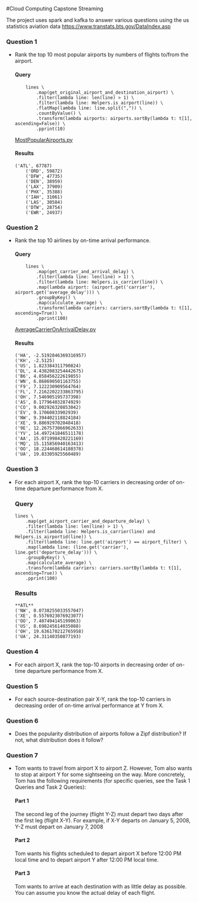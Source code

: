 #Cloud Computing Capstone Streaming 

The project uses spark and kafka to answer various questions using the us statistics aviation data https://www.transtats.bts.gov/DataIndex.asp

### Question 1
- Rank the top 10 most popular airports by numbers of flights to/from the airport.
	
	#### Query

	```
		lines \
			.map(get_original_airport_and_destination_airport) \
			.filter(lambda line: len(line) > 1) \
			.filter(lambda line: Helpers.is_airport(line)) \
			.flatMap(lambda line: line.split(",")) \
			.countByValue() \
			.transform(lambda airports: airports.sortBy(lambda t: t[1], ascending=False)) \
			.pprint(10)
	
	``` 
	
    [MostPopularAirports.py](https://github.com/kuda1992/CloudComputingCapstoneStreaming/blob/master/streaming/MostPopularAirports.py)
    
    #### Results 
    
    ```
    ('ATL', 67787)
		('ORD', 59872)
		('DFW', 47735)
		('DEN', 38959)
		('LAX', 37909)
		('PHX', 35388)
		('IAH', 31061)
		('LAS', 30584)
		('DTW', 28754)
		('EWR', 24937)
    ```

### Question 2
- Rank the top 10 airlines by on-time arrival performance.

	#### Query

	```
		lines \
			.map(get_carrier_and_arrival_delay) \
			.filter(lambda line: len(line) > 1) \
			.filter(lambda line: Helpers.is_carrier(line)) \
			.map(lambda airport: (airport.get('carrier'), airport.get('average_delay'))) \
			.groupByKey() \
			.map(calculate_average) \
			.transform(lambda carriers: carriers.sortBy(lambda t: t[1], ascending=True)) \
			.pprint(100)
	
	``` 
	
	[AverageCarrierOnArrivalDelay.py](https://github.com/kuda1992/CloudComputingCapstoneStreaming/blob/master/streaming/AverageCarrierOnArrivalDelay.py)
	
	#### Results
	
	```
	('HA', -2.5192846369316957)
	('KH', -2.5125)
	('US', 1.823384311790824)
	('DL', 4.4382083254442675)
	('B6', 4.858456222619855)
	('WN', 6.868690501163755)
	('F9', 7.122230909564764)
	('FL', 7.2162202233863795)
	('OH', 7.546905195737398)
	('AS', 8.177964032874929)
	('CO', 9.002926320853042)
	('EV', 9.17060833902939)
	('NW', 9.394402118824184)
	('XE', 9.886929702048418)
	('9E', 12.267573066962633)
	('YV', 14.497241846511178)
	('AA', 15.071998420221169)
	('MQ', 15.115856940163413)
	('OO', 18.224468614180378)
	('UA', 19.83305925560489)
	```
	
### Question 3
- For each airport X, rank the top-10 carriers in decreasing order of on-time departure performance from X.
	
	### Query
	```
	lines \
        .map(get_airport_carrier_and_departure_delay) \
        .filter(lambda line: len(line) > 1) \
        .filter(lambda line: Helpers.is_carrier(line) and Helpers.is_airportid(line)) \
        .filter(lambda line: line.get('airport') == airport_filter) \
        .map(lambda line: (line.get('carrier'), line.get('departure_delay'))) \
        .groupByKey() \
        .map(calculate_average) \
        .transform(lambda carriers: carriers.sortBy(lambda t: t[1], ascending=True)) \
        .pprint(100)
	```

	### Results 
	```
	**ATL**
	('NW', 0.0738255033557047)
	('XE', 0.5576923076923077)
	('OO', 7.407494145199063)
	('US', 8.698245614035088)
	('OH', 19.636170212765958)
	('UA', 24.31140350877193)
	```

### Question 4
- For each airport X, rank the top-10 airports in decreasing order of on-time departure performance from X.

### Question 5
- For each source-destination pair X-Y, rank the top-10 carriers in decreasing order of on-time arrival performance at Y from X.

### Question 6
- Does the popularity distribution of airports follow a Zipf distribution? If not, what distribution does it follow?

### Question 7
- Tom wants to travel from airport X to airport Z. However, Tom also wants to stop at airport Y for some sightseeing on the way. More concretely, Tom has the following requirements (for specific queries, see the Task 1 Queries and Task 2 Queries):

	#### Part 1
	The second leg of the journey (flight Y-Z) must depart two days after the first leg (flight X-Y). For example, if X-Y departs on January 5, 2008, Y-Z must depart on January 7, 2008
	
	#### Part 2
	 Tom wants his flights scheduled to depart airport X before 12:00 PM local time and to depart airport Y after 12:00 PM local time.
	 
	 #### Part 3
	 Tom wants to arrive at each destination with as little delay as possible. You can assume you know the actual delay of each flight.